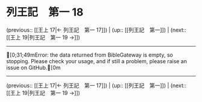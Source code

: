 # 列王記　第一 18

(previous:: [[王上 17|← 列王記　第一 17]]) | (up:: [[列王記　第一]]) | (next:: [[王上 19|列王記　第一 19 →]])

***
[0;31;49mError: the data returned from BibleGateway is empty, so stopping. Please check your usage, and if still a problem, please raise an issue on GitHub.[0m

***

(previous:: [[王上 17|← 列王記　第一 17]]) | (up:: [[列王記　第一]]) | (next:: [[王上 19|列王記　第一 19 →]])
